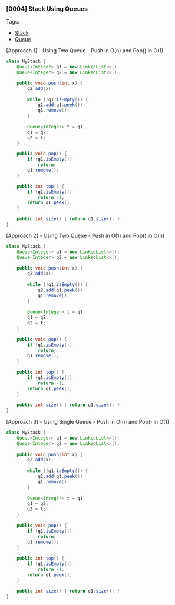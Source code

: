 ### [0004] Stack Using Queues

Tags:
- [Stack](../13-stack.md)
- [Queue](../14-queue.md)

[Approach 1] - Using Two Queue - Push in O(n) and Pop() in O(1)

```java
class MyStack {
    Queue<Integer> q1 = new LinkedList<>();
    Queue<Integer> q2 = new LinkedList<>();

    public void push(int x) {
        q2.add(x);
        
        while (!q1.isEmpty()) {
            q2.add(q1.peek());
            q1.remove();
        }
        
        Queue<Integer> t = q1;
        q1 = q2;
        q2 = t;
    }

    public void pop() {
        if (q1.isEmpty())
            return;
        q1.remove();
    }

    public int top() {
        if (q1.isEmpty())
            return -1;
        return q1.peek();
    }

    public int size() { return q1.size(); }
}
```

[Approach 2] - Using Two Queue - Push in O(1) and Pop() in O(n)
```java
class MyStack {
    Queue<Integer> q1 = new LinkedList<>();
    Queue<Integer> q2 = new LinkedList<>();
    
    public void push(int x) {
        q2.add(x);
        
        while (!q1.isEmpty()) {
            q2.add(q1.peek());
            q1.remove();
        }
        
        Queue<Integer> t = q1;
        q1 = q2;
        q2 = t;
    }
    
    public void pop() {
        if (q1.isEmpty())
            return;
        q1.remove();
    }
    
    public int top() {
        if (q1.isEmpty())
            return -1;
        return q1.peek();
    }
    
    public int size() { return q1.size(); }
}
```

[Approach 3] - Using Single Queue - Push in O(n) and Pop() in O(1)
```java
class MyStack {
    Queue<Integer> q1 = new LinkedList<>();
    Queue<Integer> q2 = new LinkedList<>();
    
    public void push(int x) {
        q2.add(x);
        
        while (!q1.isEmpty()) {
            q2.add(q1.peek());
            q1.remove();
        }
        
        Queue<Integer> t = q1;
        q1 = q2;
        q2 = t;
    }
    
    public void pop() {
        if (q1.isEmpty())
            return;
        q1.remove();
    }
    
    public int top() {
        if (q1.isEmpty())
            return -1;
        return q1.peek();
    }
    
    public int size() { return q1.size(); }
}
```

